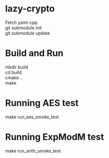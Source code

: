 # lazy-crypto
Fetch yaml-cpp<br>
git submodule init<br>
git submodule update<br>

# Build and Run
mkdir build<br>
cd build<br>
cmake ..<br>
make <br>

# Running AES test
make run_aes_smoke_test<br>

# Running ExpModM test
make run_arith_smoke_test<br>
